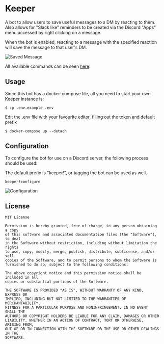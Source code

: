 # Keeper
A bot to allow users to save useful messages to a DM by reacting to them. Also allows for "Slack like" reminders to be created via the Discord "Apps" menu accessed by right clicking on a message.

When the bot is enabled, reacting to a message with the specified reaction will save the message to that user's DM.

![Saved Message](/.github/assets/saved.png)

All available commands can be seen [here](./commands.md).

## Usage
Since this bot has a docker-compose file, all you need to start your own Keeper instance is:

```
$ cp .env.example .env
```
Edit the .env file with your favourite editor, filling out the token and default prefix
```
$ docker-compose up --detach
```

## Configuration
To configure the bot for use on a Discord server, the following process should be used:

The default prefix is "keeper!", or tagging the bot can be used as well.

`keeper!configure`

![Configuration](/.github/assets/configuration.png)

## License

```
MIT License

Permission is hereby granted, free of charge, to any person obtaining a copy
of this software and associated documentation files (the "Software"), to deal
in the Software without restriction, including without limitation the rights
to use, copy, modify, merge, publish, distribute, sublicense, and/or sell
copies of the Software, and to permit persons to whom the Software is
furnished to do so, subject to the following conditions:

The above copyright notice and this permission notice shall be included in all
copies or substantial portions of the Software.

THE SOFTWARE IS PROVIDED "AS IS", WITHOUT WARRANTY OF ANY KIND, EXPRESS OR
IMPLIED, INCLUDING BUT NOT LIMITED TO THE WARRANTIES OF MERCHANTABILITY,
FITNESS FOR A PARTICULAR PURPOSE AND NONINFRINGEMENT. IN NO EVENT SHALL THE
AUTHORS OR COPYRIGHT HOLDERS BE LIABLE FOR ANY CLAIM, DAMAGES OR OTHER
LIABILITY, WHETHER IN AN ACTION OF CONTRACT, TORT OR OTHERWISE, ARISING FROM,
OUT OF OR IN CONNECTION WITH THE SOFTWARE OR THE USE OR OTHER DEALINGS IN THE
SOFTWARE.
```

